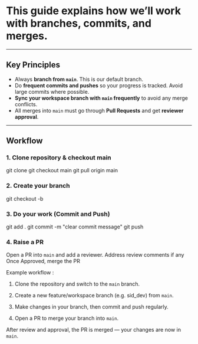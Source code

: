 

# This guide explains how we’ll work with branches, commits, and merges.

---

## Key Principles
- Always **branch from `main`**. This is our default branch.  
- Do **frequent commits and pushes** so your progress is tracked. Avoid large commits where possible.
- **Sync your workspace branch with `main` frequently** to avoid any merge conflicts.  
- All merges into `main` must go through **Pull Requests** and get **reviewer approval**.  

---

## Workflow

### 1. Clone repository & checkout main

git clone <repo-url>
git checkout main
git pull origin main

### 2. Create your branch

git checkout -b <branch-name>

### 3. Do your work (Commit and Push)
git add .
git commit -m "clear commit message"
git push

### 4. Raise a PR
Open a PR into `main` and add a reviewer.
Address review comments if any
Once Approved, merge the PR


Example workflow :

1. Clone the repository and switch to the `main` branch.

2. Create a new feature/workspace branch (e.g. sid_dev) from `main`.

3. Make changes in your branch, then commit and push regularly.

4. Open a PR to merge your branch into `main`.

After review and approval, the PR is merged — your changes are now in `main`.
